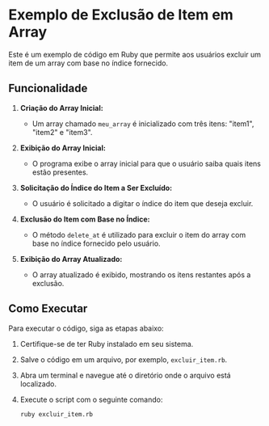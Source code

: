 # Exemplo de Exclusão de Item em Array

Este é um exemplo de código em Ruby que permite aos usuários excluir um item de um array com base no índice fornecido.

## Funcionalidade

1. **Criação do Array Inicial:**
   - Um array chamado `meu_array` é inicializado com três itens: "item1", "item2" e "item3".

2. **Exibição do Array Inicial:**
   - O programa exibe o array inicial para que o usuário saiba quais itens estão presentes.

3. **Solicitação do Índice do Item a Ser Excluído:**
   - O usuário é solicitado a digitar o índice do item que deseja excluir.

4. **Exclusão do Item com Base no Índice:**
   - O método `delete_at` é utilizado para excluir o item do array com base no índice fornecido pelo usuário.

5. **Exibição do Array Atualizado:**
   - O array atualizado é exibido, mostrando os itens restantes após a exclusão.

## Como Executar

Para executar o código, siga as etapas abaixo:

1. Certifique-se de ter Ruby instalado em seu sistema.
2. Salve o código em um arquivo, por exemplo, `excluir_item.rb`.
3. Abra um terminal e navegue até o diretório onde o arquivo está localizado.
4. Execute o script com o seguinte comando:

   ```bash
   ruby excluir_item.rb
